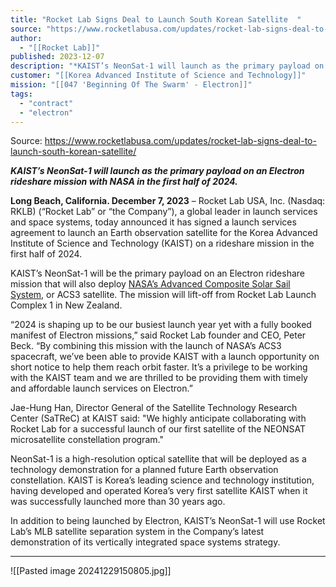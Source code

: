 ```yaml
---
title: "Rocket Lab Signs Deal to Launch South Korean Satellite  "
source: "https://www.rocketlabusa.com/updates/rocket-lab-signs-deal-to-launch-south-korean-satellite/"
author:
  - "[[Rocket Lab]]"
published: 2023-12-07
description: "*KAIST’s NeonSat-1 will launch as the primary payload on an Electron rideshare mission with NASA in the first half of 2024.*"
customer: "[[Korea Advanced Institute of Science and Technology]]"
mission: "[[047 'Beginning Of The Swarm' - Electron]]"
tags:
  - "contract"
  - "electron"
---
```


Source: https://www.rocketlabusa.com/updates/rocket-lab-signs-deal-to-launch-south-korean-satellite/

***KAIST’s NeonSat-1 will launch as the primary payload on an Electron rideshare mission with NASA in the first half of 2024.***

**Long Beach, California. December 7, 2023** – Rocket Lab USA, Inc. (Nasdaq: RKLB) (“Rocket Lab” or “the Company”), a global leader in launch services and space systems, today announced it has signed a launch services agreement to launch an Earth observation satellite for the Korea Advanced Institute of Science and Technology (KAIST) on a rideshare mission in the first half of 2024.

KAIST’s NeonSat-1 will be the primary payload on an Electron rideshare mission that will also deploy [NASA’s Advanced Composite Solar Sail System](https://www.nasa.gov/smallspacecraft/what-is-acs3/), or ACS3 satellite. The mission will lift-off from Rocket Lab Launch Complex 1 in New Zealand.

“2024 is shaping up to be our busiest launch year yet with a fully booked manifest of Electron missions,” said Rocket Lab founder and CEO, Peter Beck. “By combining this mission with the launch of NASA’s ACS3 spacecraft, we’ve been able to provide KAIST with a launch opportunity on short notice to help them reach orbit faster. It’s a privilege to be working with the KAIST team and we are thrilled to be providing them with timely and affordable launch services on Electron.”

Jae-Hung Han, Director General of the Satellite Technology Research Center (SaTReC) at KAIST said: "We highly anticipate collaborating with Rocket Lab for a successful launch of our first satellite of the NEONSAT microsatellite constellation program."

NeonSat-1 is a high-resolution optical satellite that will be deployed as a technology demonstration for a planned future Earth observation constellation. KAIST is Korea’s leading science and technology institution, having developed and operated Korea’s very first satellite KAIST when it was successfully launched more than 30 years ago.

In addition to being launched by Electron, KAIST’s NeonSat-1 will use Rocket Lab’s MLB satellite separation system in the Company’s latest demonstration of its vertically integrated space systems strategy.

---

![[Pasted image 20241229150805.jpg]]